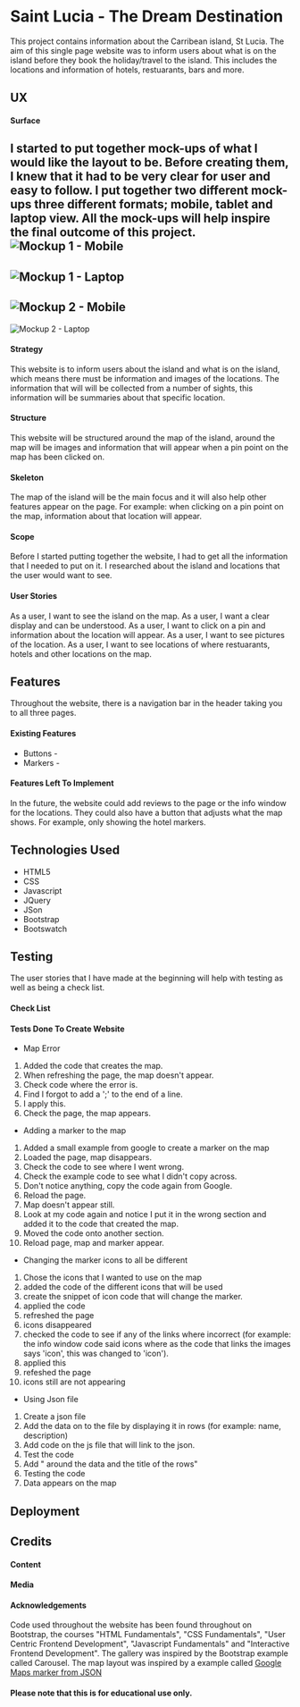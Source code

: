 # Saint Lucia - The Dream Destination

This project contains information about the Carribean island, St Lucia. 
The aim of this single page website was to inform users about what 
is on the island before they book the holiday/travel to the island. This includes
the locations and information of hotels, restuarants, bars and more.

## UX
#### Surface
I started to put together mock-ups of what I would like the layout to be. Before 
creating them, I knew that it had to be very clear for user and easy to follow. 
I put together two different mock-ups three different formats; mobile, tablet and 
laptop view. All the mock-ups will help inspire the final outcome of this project. 
![Mockup 1 - Mobile](https://github.com/katerinaelsasser/st-lucia-destination/blob/master/asscets/images/laptop-mockup.jpg "Mobile Phone Mockup 1")
-----
![Mockup 1 - Laptop](https://github.com/katerinaelsasser/st-lucia-destination/blob/master/asscets/images/laptop-mockup.jpg "Laptop Mockup 1")
-----
![Mockup 2 - Mobile](https://github.com/katerinaelsasser/st-lucia-destination/blob/master/asscets/images/mobile-phone-mockup_1.jpg "Mobile Phone Mockup 2")
-----
![Mockup 2 - Laptop](https://github.com/katerinaelsasser/st-lucia-destination/blob/master/asscets/images/laptop-mockup_1.jpg "Laptop Mockup 2")

#### Strategy
This website is to inform users about the island and what is on the island, which means
there must be information and images of the locations. The information that will
will be collected from a number of sights, this information will be summaries 
about that specific location. 

#### Structure
This website will be structured around the map of the island, around the map 
will be images and information that will appear when a pin point on the map has 
been clicked on.

#### Skeleton
The map of the island will be the main focus and it will also help other features
appear on the page. For example: when clicking on a pin point on the map, information
about that location will appear.

#### Scope
Before I started putting together the website, I had to get all the information
that I needed to put on it. I researched about the island and locations that 
the user would want to see.

#### User Stories
As a user, I want to see the island on the map.
As a user, I want a clear display and can be understood.
As a user, I want to click on a pin and information about the location will appear.
As a user, I want to see pictures of the location.
As a user, I want to see locations of where restuarants, hotels and other locations on the map.

## Features
Throughout the website, there is a navigation bar in the header taking you to all three pages.
#### Existing Features
* Buttons - 
* Markers - 


#### Features Left To Implement
In the future, the website could add reviews to the page or the info window for the locations. They could also have a button that adjusts what the map shows. For example, only showing the hotel markers. 

## Technologies Used
* HTML5
* CSS
* Javascript
* JQuery
* JSon
* Bootstrap
* Bootswatch

## Testing
The user stories that I have made at the beginning will help with testing as well as being a check list.
#### Check List
#### Tests Done To Create Website
* Map Error
1. Added the code that creates the map.
2. When refreshing the page, the map doesn't appear.
3. Check code where the error is.
4. Find I forgot to add a ';' to the end of a line.
5. I apply this.
6. Check the page, the map appears.
* Adding a marker to the map
1. Added a small example from google to create a marker on the map
2. Loaded the page, map disappears.
3. Check the code to see where I went wrong.
4. Check the example code to see what I didn't copy across.
5. Don't notice anything, copy the code again from Google.
6. Reload the page.
7. Map doesn't appear still.
8. Look at my code again and notice I put it in the wrong section and added it to the code that created the map.
9. Moved the code onto another section.
10. Reload page, map and marker appear.
* Changing the marker icons to all be different
1. Chose the icons that I wanted to use on the map
2. added the code of the different icons that will be used
3. create the snippet of icon code that will change the marker.
4. applied the code
5. refreshed the page
6. icons disappeared
7. checked the code to see if any of the links where incorrect (for example: the info window code said icons where as the code that links the images says 'icon', this was changed to 'icon').
8. applied this
9. refeshed the page
10. icons still are not appearing
* Using Json file
1. Create a json file
2. Add the data on to the file by displaying it in rows (for example: name, description)
3. Add code on the js file that will link to the json.
4. Test the code
5. Add " around the data and the title of the rows"
6. Testing the code
7. Data appears on the map

## Deployment
## Credits
#### Content
#### Media
#### Acknowledgements
Code used throughout the website has been found throughout on Bootstrap, the courses "HTML Fundamentals", "CSS Fundamentals", "User Centric Frontend Development", "Javascript Fundamentals" and "Interactive Frontend Development". The gallery was inspired by the Bootstrap example called Carousel. The map layout was inspired by a example called [Google Maps marker from JSON](https://codepen.io/schikulski/pen/urozH)

#### Please note that this is for educational use only.